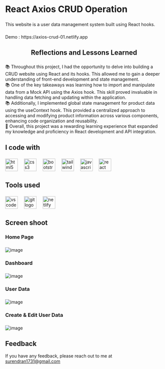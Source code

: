 # React Axios CRUD Operation 

###

<p align="left">This website is a user data management system built using React hooks. </p>

###

 <p align="1eft">Demo : https://axios-crud-01.netlify.app</p> 

###

<h2 align="center">Reflections and Lessons Learned</h2>

###

<p align="left">
      📚 Throughout this project, I had the opportunity to delve into building a CRUD website using React and its hooks. This allowed me to gain a deeper understanding of front-end development and state management.
  <br>📚 One of the key takeaways was learning how to import and manipulate data from a Mock API using the Axios hook. This skill proved invaluable in handling data fetching and updating within the application.
  <br>📚 Additionally, I implemented global state management for product data using the useContext hook. This provided a centralized approach to accessing and modifying product information across various components, enhancing code organization and reusability.
  <br>🚀 Overall, this project was a rewarding learning experience that expanded my knowledge and proficiency in React development and API integration.
</p>

###

<h2 align="left">I code with</h2>

###

<div align="left">
  <img src="https://cdn.jsdelivr.net/gh/devicons/devicon/icons/html5/html5-original.svg" height="40" alt="html5 logo"  />
  <img width="12" />
  <img src="https://cdn.jsdelivr.net/gh/devicons/devicon/icons/css3/css3-original.svg" height="40" alt="css3 logo"  />
  <img width="12" />
  <img src="https://cdn.jsdelivr.net/gh/devicons/devicon/icons/bootstrap/bootstrap-original.svg" height="40" alt="bootstrap logo"  />
  <img width="12" / >
  <img src="https://cdn.simpleicons.org/tailwindcss/06B6D4" height="40" alt="tailwindcss logo">
  <img width="12" />
  <img src="https://cdn.jsdelivr.net/gh/devicons/devicon/icons/javascript/javascript-original.svg" height="40" alt="javascript logo"  />
  <img width="12" />
  <img src="https://skillicons.dev/icons?i=react" height="40" alt="react logo"  />
</div>

###

<h2 align="left">Tools used</h2>

###

<div align="left">
  <img src="https://cdn.simpleicons.org/visualstudiocode/007ACC" height="40" alt="vscode logo"  />
  <img width="12" />
  <img src="https://cdn.simpleicons.org/git/F05032" height="40" alt="git logo"  />
  <img width="12" />
  <img src="https://cdn.simpleicons.org/netlify/00C7B7" height="40" alt="netlify logo"  />
</div>

###

<h2 align="left">Screen shoot</h2>

###

<h3 align="left">Home Page</h3>

###

![image](https://github.com/Prakash-V-S/Axios-CRUD/assets/141955456/ec673cdd-0de9-497e-9c26-68392b8d84d3)

<h3 align="left">Dashboard</h3>

###

![image](https://github.com/Prakash-V-S/Axios-CRUD/assets/141955456/628a801d-b781-4053-ac91-5cfaebc17d6b)

<h3 align="left">User Data</h3>

###

![image](https://github.com/Prakash-V-S/Axios-CRUD/assets/141955456/855c278f-8597-419f-801d-dcd72da2e3ee)
<h3 align="left">Create & Edit User Data</h3>

###

![image](https://github.com/Prakash-V-S/Axios-CRUD/assets/141955456/7a77cab2-a9cb-4d24-82e9-742656a9f48f)

 
## Feedback

If you have any feedback, please reach out to me at surendran1731@gmail.com

